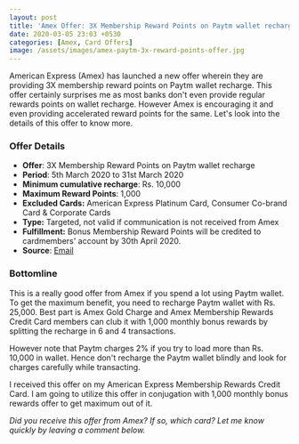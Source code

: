 ```yaml
---
layout: post
title: 'Amex Offer: 3X Membership Reward Points on Paytm wallet recharge'
date: 2020-03-05 23:03 +0530
categories: [Amex, Card Offers]
image: /assets/images/amex-paytm-3x-reward-points-offer.jpg
---
```


American Express (Amex) has launched a new offer wherein they are providing 3X membership reward points on Paytm wallet recharge. This offer certainly surprises me as most banks don't even provide regular rewards points on wallet recharge. However Amex is encouraging it and even providing accelerated reward points for the same. Let's look into the details of this offer to know more.

### Offer Details

- **Offer**: 3X Membership Reward Points on Paytm wallet recharge
- **Period**: 5th March 2020 to 31st March 2020
- **Minimum cumulative recharge**: Rs. 10,000
- **Maximum Reward Points**: 1,000
- **Excluded Cards:** American Express Platinum Card, Consumer Co-brand Card & Corporate Cards
- **Type:** Targeted, not valid if communication is not received from Amex
- **Fulfillment:** Bonus Membership Reward Points will be credited to cardmembers' account by 30th April 2020.
- **Source**: [Email](https://ebm.email.americanexpress.com/c/tag/hBeYI5fAQB6DpB91UvoNwLcPhAG/doc.html)

### Bottomline

This is a really good offer from Amex if you spend a lot using Paytm wallet. To get the maximum benefit, you need to recharge Paytm wallet with Rs. 25,000. Best part is Amex Gold Charge and Amex Membership Rewards Credit Card members can club it with 1,000 monthly bonus rewards by splitting the recharge in 6 and 4 transactions.

However note that Paytm charges 2% if you try to load more than Rs. 10,000 in wallet. Hence don't recharge the Paytm wallet blindly and look for charges carefully while transacting.

I received this offer on my American Express Membership Rewards Credit Card. I am going to utilize this offer in conjugation with 1,000 monthly bonus rewards offer to get maximum out of it.

_Did you receive this offer from Amex? If so, which card? Let me know quickly by leaving a comment below._
